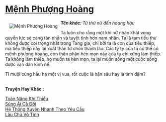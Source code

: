 <a href="https://utruyen.com/menh-phuong-hoang/4868/" title="Mệnh Phượng Hoàng"><h1>Mệnh Phượng Hoàng</h1></a><div style="display:table"><img align="right" style="float: left; padding: 10px;" src="https://utruyen.com/images/story/200x260/menh-phuong-hoang.jpg" alt="Mệnh Phượng Hoàng"><b><i>Tên khác: </i></b><i>Từ thứ nữ đến hoàng hậu</i><p></p>Ta luôn cho rằng một khi nữ nhân khát vọng quyền lực sẽ càng tàn nhẫn và tuyệt tình hơn nam nhân. Ta là tam tiểu thư không được coi trọng nhất trong Tang gia, chỉ bởi ta là con của tiểu thiếp, mà tiểu thiếp này lại xuất thân từ chốn thanh lâu. Các tỷ tỷ của ta có thể có mệnh phượng hoàng, còn thân phận hèn mọn này của ta chỉ xứng làm thiếp. Ta không làm thiếp, họ muốn ta hèn mọn, ta lại muốn sống một cuộc sống được vạn dân kính nể.<p></p>Tỉ muội cùng hầu hạ một vị vua, rốt cuộc là hận sâu hay là tình đậm?</div><p><br><b>Truyện Hay Khác :</b></p><a href="https://utruyen.com/toan-nang-khi-thieu/12473/" alt="Toàn Năng Khí Thiếu">Toàn Năng Khí Thiếu</a><br/><a href="https://www.flickr.com/photos/183745219@N08/48919030528/" alt="Sủng Ái Cả Đời">Sủng Ái Cả Đời</a><br/><a href="https://dammyh.wordpress.com/2019/11/07/he-thong-xuyen-nhanh-theo-yeu-cau/" alt="Hệ Thống Xuyên Nhanh Theo Yêu Cầu">Hệ Thống Xuyên Nhanh Theo Yêu Cầu</a><br/><a href="https://github.com/quanluxury/truyenhot/tree/master/truyenhay/3685/" alt="Lâu Chủ Vô Tình">Lâu Chủ Vô Tình</a><br/>